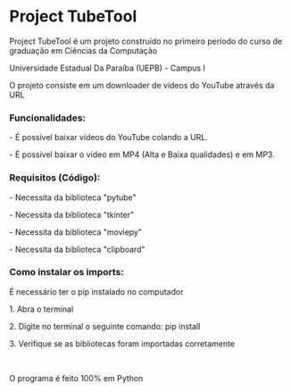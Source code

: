 <h1>Project TubeTool</h1>
  
<p>Project TubeTool é um projeto construído no primeiro período do curso de graduação em Ciências da Computação</p>
<p>Universidade Estadual Da Paraíba (UEPB) - Campus I</p>
<p>O projeto consiste em um downloader de vídeos do YouTube através da URL</p>

<h3>Funcionalidades:</h3>
<p>- É possível baixar vídeos do YouTube colando a URL.</p>
<p>- É possível baixar o vídeo em MP4 (Alta e Baixa qualidades) e em MP3.</p>

<h3>Requisitos (Código):</h3>
<p>- Necessita da biblioteca "pytube"</p>
<p>- Necessita da biblioteca "tkinter"</p>
<p>- Necessita da biblioteca "moviepy"</p>
<p>- Necessita da biblioteca "clipboard"</p>

<h3>Como instalar os imports:</h3>
<p>É necessário ter o pip instalado no computador</p>
<p>1. Abra o terminal</p>
<p>2. Digite no terminal o seguinte comando: pip install <nome_da_biblioteca></p>
<p>3. Verifique se as bibliotecas foram importadas corretamente</p>
<br>
<p>O programa é feito 100% em Python</p>
